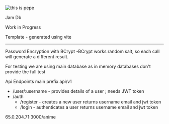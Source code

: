 ![this is pepe](https://github.com/kandysh/jamDb/blob/main/pepepng.png)


Jam Db 

Work in Progress

Template - generated using vite

------------------------
Password Encryption with BCrypt
 -BCrypt works random salt, so each call will generate a different result.

For testing we are using main database as in memory databases don't provide the full test



Api Endpoints
main prefix api/v1
- /user/:username - provides details of a user ; needs JWT token
- /auth 
  - /register - creates a new user returns username email and jwt token
  - /login - authenticates a user returns username email and jwt token

65.0.204.71:3000/anime